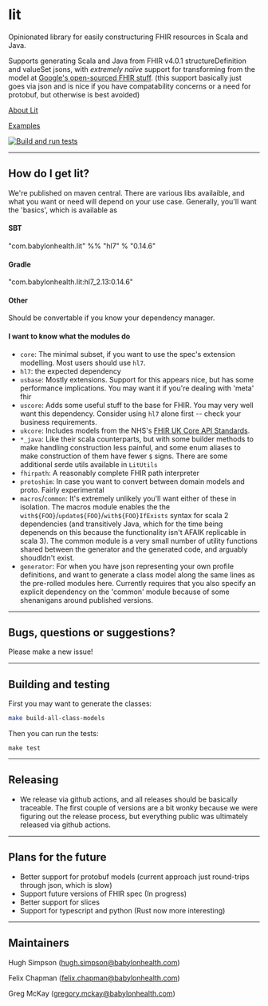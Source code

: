 # lit

Opinionated library for easily constructuring FHIR resources in Scala and Java.

Supports generating Scala and Java from FHIR v4.0.1 structureDefinition and valueSet jsons, with _extremely naïve_ support for transforming from the model at [Google's open-sourced FHIR stuff](https://github.com/google/fhir). (this support basically just goes via json and is nice if you have compatability concerns or a need for protobuf, but otherwise is best avoided)

[About Lit](https://github.com/babylonhealth/lit-fhir/blob/master/docs/documentation.md)

[Examples](https://github.com/babylonhealth/lit-fhir/blob/master/docs/examples.md)

[![Build and run tests](https://github.com/babylonhealth/lit-fhir/actions/workflows/pr.yml/badge.svg)](https://github.com/babylonhealth/lit-fhir/actions/workflows/pr.yml)

---

## How do I get lit?

We're published on maven central. There are various libs availaible, and what you want or need will depend on your use case. Generally, you'll want the 'basics', which is available as
#### SBT
"com.babylonhealth.lit" %% "hl7" % "0.14.6"
#### Gradle
"com.babylonhealth.lit:hl7_2.13:0.14.6"
#### Other
Should be convertable if you know your dependency manager.

#### I want to know what the modules do

- `core`: The minimal subset, if you want to use the spec's extension modelling. Most users should use `hl7`.
- `hl7`: the expected dependency
- `usbase`: Mostly extensions. Support for this appears nice, but has some performance implications. You may want it if you're dealing with 'meta' fhir
- `uscore`: Adds some useful stuff to the base for FHIR. You may very well want this dependency. Consider using `hl7` alone first -- check your business requirements.
- `ukcore`: Includes models from the NHS's [FHIR UK Core API Standards](https://digital.nhs.uk/developer/api-catalogue/fhir-uk-core-standards).
- `*_java`: Like their scala counterparts, but with some builder methods to make handling construction less painful, and some enum aliases to make construction of them have fewer `$` signs. There are some additional serde utils available in `LitUtils`
- `fhirpath`: A reasonably complete FHIR path interpreter
- `protoshim`: In case you want to convert between domain models and proto. Fairly experimental
- `macros`/`common`: It's extremely unlikely you'll want either of these in isolation. The macros module enables the the `with${FOO}`/`update${FOO}`/`with${FOO}IfExists` syntax for scala 2 dependencies (and transitively Java, which for the time being depenends on this because the functionality isn't AFAIK replicable in scala 3). The common module is a very small number of utility functions shared between the generator and the generated code, and arguably shoudldn't exist.
- `generator`: For when you have json representing your own profile definitions, and want to generate a class model along the same lines as the pre-rolled modules here. Currently requires that you also specify an explicit dependency on the 'common' module because of some shenanigans around published versions.

---

## Bugs, questions or suggestions?

Please make a new issue! 

---

## Building and testing

First you may want to generate the classes:

```bash
make build-all-class-models
```

Then you can run the tests:

```
make test
```

---

## Releasing

- We release via github actions, and all releases should be basically traceable. The first couple of versions are a bit wonky because we were figuring out the release process, but everything public was ultimately released via github actions.
---

## Plans for the future

- Better support for protobuf models (current approach just round-trips through json, which is slow)
- Support future versions of FHIR spec (In progress)
- Better support for slices
- Support for typescript and python (Rust now more interesting)

---


## Maintainers

Hugh Simpson (hugh.simpson@babylonhealth.com)

Felix Chapman (felix.chapman@babylonhealth.com)

Greg McKay (gregory.mckay@babylonhealth.com)
